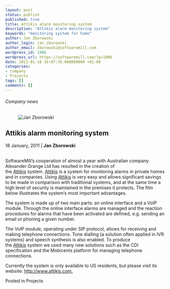 ```yaml
---
layout: post
status: publish
published: true
title: Attikis alarm monitoring system
description: "Attikis alarm monitoring system"
keywords: "monitoring system for home"
author: Jan Zborowski
author_login: jan_zborowski
author_email: zborowski@softwaremill.com
wordpress_id: 1006
wordpress_url: https://softwaremill.com/?p=1006
date: 2011-01-18 16:07:39.000000000 +01:00
categories:
- company
- Projects
tags: []
comments: []
---
```


<h6>Company news</h6>
<div class="post-header clearfix">
<figure><div class="image"><img src="https://softwaremill.com/wp-content/uploads/2013/04/zborowski.jpg" alt="Jan Zborowski"></div></figure><div class="title">
<h2 class="font-dark-blue font-normal">Attikis alarm monitoring system</h2>18 January, 2011 | <b>Jan Zborowski</b><br><br>
</div>
</div>
<div class="post-rows"><div class="text">
<p id="Postyarchiwalne-Attikisalarmmonitoringsystem">SoftwareMill’s cooperation of almost a year with Australian company Alexander Grange Ltd has resulted in the creation of the <a href="http://www.attikis.com/index.html" rel="nofollow">Attikis</a> system. <a href="http://www.attikis.com/index.html" rel="nofollow">Attikis</a> is a system for monitoring alarms in private homes and in companies. Using <a href="http://attikis.com/" rel="nofollow">Attikis</a> is very easy and allows significant savings to be made in comparison with traditional systems, and at the same time a high level of security is maintained in the premises it protects. The film below illustrates the system’s most important advantages.</p>
<p>The system is made up of two main parts: an online interface and a VoIP module. Through the online interface alarms are managed and the reaction procedures for alarms that have been activated are defined, e.g. sending an email or phoning a given number.</p>
<p>The VoIP module, operating under SIP protocol, allows for receiving and making telephone connections. Tone dialling (a solution often applied in IVR systems) and speech synthesis is also enabled. To produce the <a href="http://attikis.com/" rel="nofollow">Attikis</a> system we used many new solutions such as the CDI specification and the Mobicents platform for managing telephone connections.</p>
<p>Currently the system is only available to US residents, but please visit its website: <a href="http://www.attikis.com/" rel="nofollow">http://www.attikis.com</a><a href="http://www.attikis.com/index.html" rel="nofollow">.</a></p>
</div></div>
<div class="post-footer">Posted in Projects</div>
